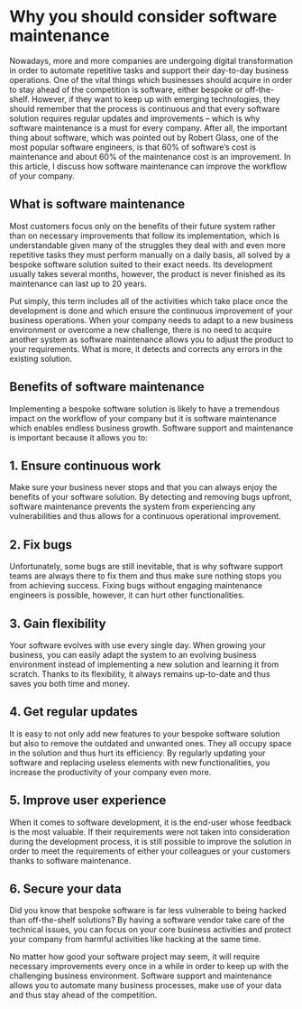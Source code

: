 # Why you should consider software maintenance

Nowadays, more and more companies are undergoing digital transformation in order to automate repetitive tasks and support their day-to-day business operations. One of the vital things which businesses should acquire in order to stay ahead of the competition is software, either bespoke or off-the-shelf. However, if they want to keep up with emerging technologies, they should remember that the process is continuous and that every software solution requires regular updates and improvements – which is why software maintenance is a must for every company. After all, the important thing about software, which was pointed out by Robert Glass, one of the most popular software engineers, is that 60% of software’s cost is maintenance and about 60% of the maintenance cost is an improvement. In this article, I discuss how software maintenance can improve the workflow of your company.


## What is software maintenance
Most customers focus only on the benefits of their future system rather than on necessary improvements that follow its implementation, which is understandable given many of the struggles they deal with and even more repetitive tasks they must perform manually on a daily basis, all solved by a bespoke software solution suited to their exact needs. Its development usually takes several months, however, the product is never finished as its maintenance can last up to 20 years.

Put simply, this term includes all of the activities which take place once the development is done and which ensure the continuous improvement of your business operations. When your company needs to adapt to a new business environment or overcome a new challenge, there is no need to acquire another system as software maintenance allows you to adjust the product to your requirements. What is more, it detects and corrects any errors in the existing solution.


## Benefits of software maintenance
Implementing a bespoke software solution is likely to have a tremendous impact on the workflow of your company but it is software maintenance which enables endless business growth. Software support and maintenance is important because it allows you to:
 

## 1. Ensure continuous work

Make sure your business never stops and that you can always enjoy the benefits of your software solution. By detecting and removing bugs upfront, software maintenance prevents the system from experiencing any vulnerabilities and thus allows for a continuous operational improvement.


## 2. Fix bugs

Unfortunately, some bugs are still inevitable, that is why software support teams are always there to fix them and thus make sure nothing stops you from achieving success. Fixing bugs without engaging maintenance engineers is possible, however, it can hurt other functionalities.


## 3. Gain flexibility

Your software evolves with use every single day. When growing your business, you can easily adapt the system to an evolving business environment instead of implementing a new solution and learning it from scratch. Thanks to its flexibility, it always remains up-to-date and thus saves you both time and money.


## 4. Get regular updates

It is easy to not only add new features to your bespoke software solution but also to remove the outdated and unwanted ones. They all occupy space in the solution and thus hurt its efficiency. By regularly updating your software and replacing useless elements with new functionalities, you increase the productivity of your company even more.


## 5. Improve user experience

When it comes to software development, it is the end-user whose feedback is the most valuable. If their requirements were not taken into consideration during the development process, it is still possible to improve the solution in order to meet the requirements of either your colleagues or your customers thanks to software maintenance.


## 6. Secure your data

Did you know that bespoke software is far less vulnerable to being hacked than off-the-shelf solutions? By having a software vendor take care of the technical issues, you can focus on your core business activities and protect your company from harmful activities like hacking at the same time.


No matter how good your software project may seem, it will require necessary improvements every once in a while in order to keep up with the challenging business environment. Software support and maintenance allows you to automate many business processes, make use of your data and thus stay ahead of the competition.
